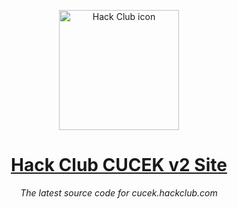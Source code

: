 <p align="center"><img width="192px" alt="Hack Club icon" src="https://assets.hackclub.com/flag-standalone.svg"></a>
<h1 align="center"><a href="https://cucek.hackclub.com/">Hack Club CUCEK v2 Site</a></h1>
<p align="center"><i>The latest source code for cucek.hackclub.com</i></p>

 
